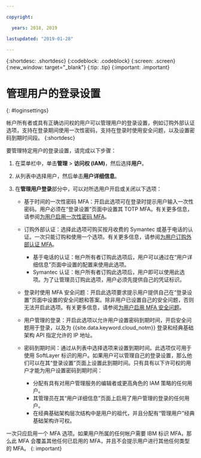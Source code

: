 ```yaml
---

copyright:

  years: 2018, 2019

lastupdated: "2019-01-28"

---
```


{:shortdesc: .shortdesc}
{:codeblock: .codeblock}
{:screen: .screen}
{:new_window: target="_blank"}
{:tip: .tip}
{:important: .important}

# 管理用户的登录设置 
{: #loginsettings}

帐户所有者或具有正确访问权的用户可以管理用户的登录设置，例如订购外部认证选项，支持在登录期间使用一次性密码，支持在登录时使用安全问题，以及设置密码到期时间段。
{:shortdesc}

要管理特定用户的登录设置，请完成以下步骤：

1. 在菜单栏中，单击**管理** &gt; **访问权 (IAM)**，然后选择**用户**。 
2. 从列表中选择用户，然后单击**用户详细信息**。 
3. 在**管理用户登录**部分中，可以对所选用户开启或关闭以下选项： 
    
    * 基于时间的一次性密码 MFA：开启此选项可在登录时提示用户输入一次性密码。用户必须在“登录设置”页面中设置其 TOTP MFA。有关更多信息，请参阅[为用户启用一次性密码 MFA](/docs/iam?topic=iam-totp#totp)。
    
    * 订购外部认证：选择此选项可购买按月收费的 Symantec 或基于电话的认证。一次只能订购和使用一个选项。有关更多信息，请参阅[为用户订购外部认证 MFA](/docs/iam?topic=iam-external#external)。

        * 基于电话的认证：帐户所有者订购此选项后，用户可以通过在“用户详细信息”页面中设置的配置来使用此选项。 
        * Symantec 认证：帐户所有者订购此选项后，用户即可以使用此选项。为了让管理员订购此选项，用户必须先提供自己的凭证标识。

    * 登录时使用 MFA 安全问题：开启此选项要求提示用户提供自己在“登录设置”页面中设置的安全问题和答案。除非用户已设置自己的安全问题，否则无法开启此选项。有关更多信息，请参阅[为用户启用 MFA 安全问题](/docs/iam?topic=iam-questions#questions)。

    * 用户管理的登录：开启此选项以允许用户设置密码到期时间，开启安全问题用于登录，以及为 {{site.data.keyword.cloud_notm}} 登录和经典基础架构 API 指定允许的 IP 地址。 

    * 密码到期时间：通过从列表中选择选项来设置到期时间。此选项仅可用于使用 SoftLayer 标识的用户。如果用户可以管理自己的登录设置，那么他们可以在其“登录设置”页面上设置此到期时间。只有具有以下许可权的用户才能为用户设置密码到期时间：
        
        * 分配有具有对用户管理服务的编辑者或更高角色的 IAM 策略的任何用户。
        * 其管理员在其“用户详细信息”页面上启用了用户管理的登录的任何用户。
        * 在经典基础架构层次结构中是用户的祖代，并且分配有“管理用户”经典基础架构许可权。

一次只应启用一个 MFA 选项。如果用户所属的任何帐户需要 IBM 标识 MFA，那么此 MFA 会覆盖其他任何已启用的 MFA，并且不会提示用户进行其他任何类型的 MFA。
{: important}



